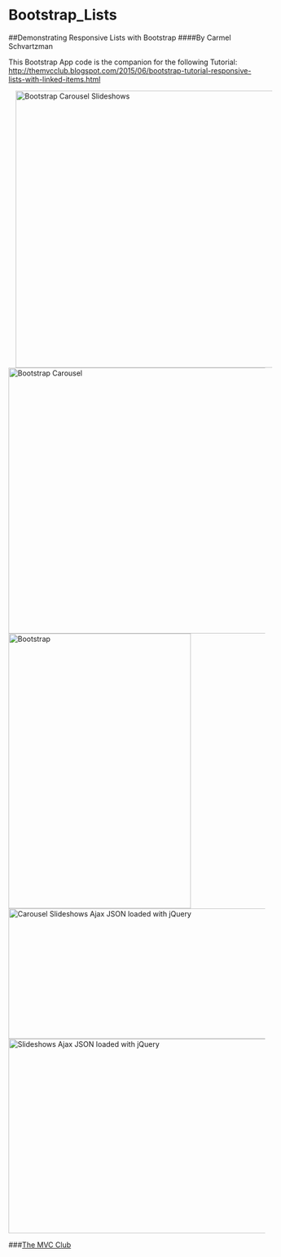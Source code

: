 # Bootstrap_Lists
##Demonstrating Responsive Lists with Bootstrap
####By Carmel Schvartzman

This Bootstrap App code is the companion for the following Tutorial:
 http://themvcclub.blogspot.com/2015/06/bootstrap-tutorial-responsive-lists-with-linked-items.html

<a href="http://themvcclub.blogspot.com/2015/06/bootstrap-tutorial-responsive-lists-with-linked-items.html" imageanchor="1" target="_blank" style="margin-left: 1em; margin-right: 1em;">



<img alt="Bootstrap Carousel Slideshows       " border="0" height="544" src="http://2.bp.blogspot.com/-3Lyl2Kv02U8/VXlFwKlk2rI/AAAAAAAALPk/KMggeQb9cBw/s540/3.png" width="540" />


<img alt="Bootstrap Carousel      " border="0" height="522" src="http://2.bp.blogspot.com/-vnC0Nd8FNT0/VXlFxLkMzeI/AAAAAAAALPY/QvMLKxhR05c/s540/4.png" width="540" />


<img alt="Bootstrap        " border="0" height="540" src="http://2.bp.blogspot.com/-jg9JX0P_R1E/VXlFxCgMZtI/AAAAAAAALPc/4BSylP-J-KA/s540/5.png" width="358" />

<img alt=" Carousel Slideshows Ajax JSON loaded with jQuery       " border="0" height="256" src="http://4.bp.blogspot.com/-1VMNsX-nn_k/VXlFuuJJ0_I/AAAAAAAALPs/8HUY6os7xEI/s540/1.png" width="540" />


<img alt="Slideshows Ajax JSON loaded with jQuery       " border="0" height="382" src="http://4.bp.blogspot.com/-hNXvVIxWA1U/VXlFwCfi5nI/AAAAAAAALPA/HFDTtviG2EY/s540/2.png" width="540" />





</a>

###<a href="http://themvcclub.blogspot.com/"   target="_blank"  >The MVC Club</a>



